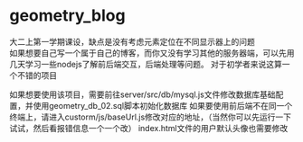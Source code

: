 # geometry_blog
大二上第一学期课设，缺点是没有考虑元素定位在不同显示器上的问题<br>
如果想要自己写一个属于自己的博客，而你又没有学习其他的服务器端，可以先用几天学习一些nodejs了解前后端交互，后端处理等问题。
对于初学者来说这算一个不错的项目

如果想要使用该项目，需要前往server/src/db/mysql.js文件修改数据库基础配置，并使用geometry_db_02.sql脚本初始化数据库
如果要使用前后端不在同一个终端上，请进入custorm/js/baseUrl.js修改对应的地址，（当然你可以先运行一下试试，然后看报错信息一个一个改）
index.html文件的用户默认头像也需要修改
